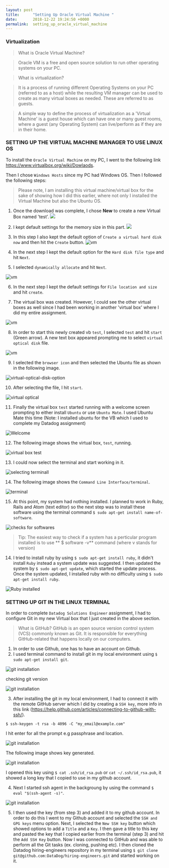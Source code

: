 ```yaml
---
layout: post
title:      "Setting Up Oracle Virtual Machine "
date:       2018-12-22 19:24:50 +0000
permalink:  setting_up_oracle_virtual_machine
---
```


###                Virtualization

>What is Oracle Virtual Machine?

>Oracle VM is a free and open source solution to run other operating systems on your PC.

>What is virtualization?

>It is a process of running different Operating Systems on your PC (referred to as a host) while the resulting VM manager can be used to create as many virtual boxes as needed. These are referred to as guests.

>A simple way to define the process of virtualization as a 'Virtual Machine' is a guest house which can have one or many guest rooms,
 where a guest (any Operating System) can live/perform as if they are in their home.

###                                   SETTING UP THE VIRTUAL MACHINE MANAGER TO USE LINUX OS

To install the `Oracle Virtual Machine` on my PC, I went to the following link
https://www.virtualbox.org/wiki/Dowlaods.

Then I chose `Windows Hosts` since my PC had Windows OS. Then I followed the following steps:

>Please note, I am installing this virtual machine/virtual box for the sake of showing how I did this earlier, where not only I installed the Virtual Machine but also the Ubuntu OS.  

1. Once the download was complete, I chose **New** to create a new Virtual Box named 'test'.
![](https://imgur.com/a/nLVEsh2)

2. I kept default settings for the memory size in this part.
![](https://imgur.com/a/E9rLGxw)

3. In this step I also kept the default option of `Create a virtual hard disk now` and then hit the `Create` button.
![vm](images/oracle-vm/vm-hard.png)

4. In the next step I kept the default option for the `Hard disk file type` and hit `Next`.

5. I selected `dynamically allocate` and hit `Next`.

![vm](images/oracle-vm/dynamic-storage.png)

6. In the next step I kept the default settings for `File location and size` and hit `create`.

7. The virtual box was created. However, I could see the other virtual boxes as well since I had been working in another 'virtual box'  where I did my entire assignment.

![vm](images/oracle-vm/vb-created.png)

8. In order to start this newly created vb `test`, I selected `test` and hit `start` (Green arrow). A new text box appeared prompting me to select `virtual optical disk` file.

![vm](images/oracle-vm/vb-select-location.png)

9. I selected the `browser icon` and then selected the Ubuntu file as shown in the following image.

 ![virtual-optical-disk-option](images/oracle-vm/virtual-optical-disk-option.png)

10. After selecting the file, I hit `start`.

 ![virtual optical ](images/oracle-vm/vo-disk-start.png)

11. Finally the virtual box `test` started running  with a welcome screen prompting to either install `Ubuntu` or use `Ubuntu Mate`. 
I used Ubuntu Mate this time (Note: I installed ubuntu for the VB which I used to complete my Datadog assignment)

 ![Welcome ](images/oracle-vm/welcome.png)

12. The following image shows the virtual box, `test`, running.

![virtual box test ](images/oracle-vm/vb-test-running.png)

13. I could now select the terminal and start working in it.

![selecting terminall ](images/oracle-vm/selecting-terminal.png)

14. The following image shows the `Command Line Interface/terminal`.

![terminal ](images/oracle-vm/vb-terminal.png)

15. At this point, my system had nothing installed. I planned to work in Ruby, Rails and Atom (text editor) so the next step was to install these software using the terminal command `$ sudo apt-get install name-of-software`.

![checks for softwares](images/oracle-vm/checks-for-softwares.png)

>Tip: The easiest way to check if a system has a perticular program installed is to use ** $ software -v** command (where v stands for version)

14. I tried to install ruby by using `$ sudo apt-get install ruby`, it didn't install `Ruby` instead a system update was suggested. I then updated the system by `$ sudo apt-get update`, which started the update process.
Once the system updated, I installed ruby with no difficulty using `$ sudo apt-get install ruby`.

![Ruby installed ](images/oracle-vm/ruby-installed.png)

###                            SETTING UP GIT IN THE LINUX TERMINAL

In order to complete `Datadog Solutions Engineer` assignment, I had to configure Git in my new Virtual box
that I just created in the above section.

>What is GitHub?
>GitHub is an open source version control system (VCS) commonly known as Git. It is responsible for everything
GitHub-related that happens locally on our computers.

1. In order to use Github, one has to have an account on Github.
2. I used terminal command to install git in my local environment using `$ sudo apt-get install git`.

 ![git installation](images/oracle-vm/git-install.png)

 checking git version

 ![git installation](images/oracle-vm/git-version.png)

3. After installing the git in my local environment, I had to connect it with the remote GitHub server which I did by creating a `SSH key`, more info in
this link (https://help.github.com/articles/connecting-to-github-with-ssh/).

 `$ ssh-keygen -t rsa -b 4096 -C "my_email@example.com"`

 I hit enter for all the prompt e.g passphrase and location.

  ![git installation](images/oracle-vm/creating-ssh-key.png)

  The following image shows key generated.

   ![git installation](images/oracle-vm/key-generated.png)

I opened this key using `$ cat .ssh/id_rsa.pub` or `cat ~/.ssh/id_rsa.pub`, it showed a long key that I copied to use in my github account.

4. Next I started ssh agent in the backgroung by using the command `$ eval "$(ssh-agent -s)"`.

 ![git installation](images/oracle-vm/ssh-agent.png)

 5. I then used the key (from step 3) and added it to my github account. In order to do this I went to my Github account and selected the `SSH and GPG keys` menu option. Next, I selected the `New SSH key` button which showed options to add a `Title` and a `Key`. I then gave a title to this key and pasted the key that I copied earlier from the terminal (step 3) and hit the `Add SSH Key` button. Now I was connected to GitHub and was able to perform all the Git tasks (ex. cloning, pushing etc).
 I then cloned the Datadog hiring-engineers repository in my terminal using `$ git clone git@github.com:DataDog/hiring-engineers.git` and started working on it.

